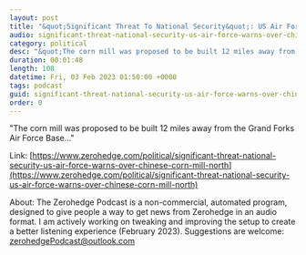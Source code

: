 ```yaml
---
layout: post
title: "&quot;Significant Threat To National Security&quot;: US Air Force Warns Over Chinese Corn Mill In North Dakota"
audio: significant-threat-national-security-us-air-force-warns-over-chinese-corn-mill-north-1
category: political
desc: "&quot;The corn mill was proposed to be built 12 miles away from the Grand Forks Air Force Base...&quot;"
duration: 00:01:48
length: 108
datetime: Fri, 03 Feb 2023 01:50:00 +0000
tags: podcast
guid: significant-threat-national-security-us-air-force-warns-over-chinese-corn-mill-north-0
order: 0
---
```

&quot;The corn mill was proposed to be built 12 miles away from the Grand Forks Air Force Base...&quot;

Link: [https://www.zerohedge.com/political/significant-threat-national-security-us-air-force-warns-over-chinese-corn-mill-north](https://www.zerohedge.com/political/significant-threat-national-security-us-air-force-warns-over-chinese-corn-mill-north)

About: The Zerohedge Podcast is a non-commercial, automated program, designed to give people a way to get news from Zerohedge in an audio format.  I am actively working on tweaking and improving the setup to create a better listening experience (February 2023).  Suggestions are welcome: [zerohedgePodcast@outlook.com](mailto:zerohedgePodcast@outlook.com)